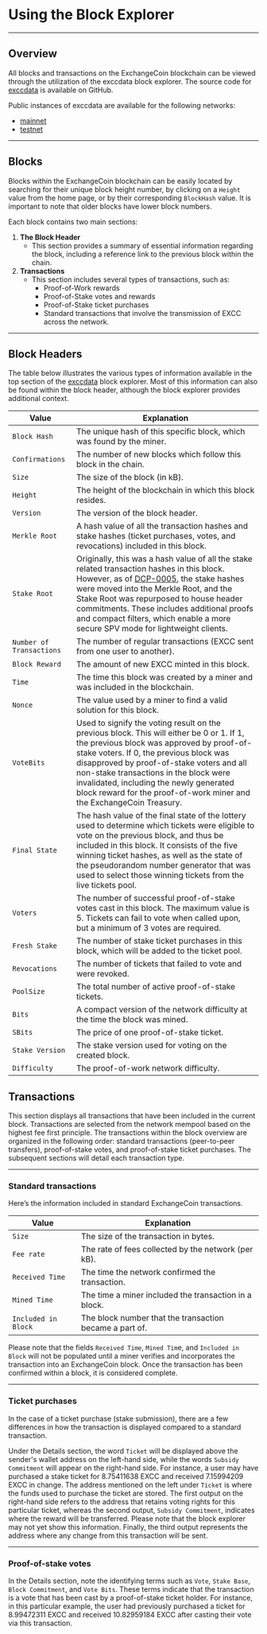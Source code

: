 # Using the Block Explorer

---

## Overview

All blocks and transactions on the ExchangeCoin blockchain can be viewed through the utilization of the exccdata block explorer. The source code for [exccdata](https://github.com/EXCCoin/exccdata) is available on GitHub.

Public instances of exccdata are available for the following networks:

- [mainnet](https://explorer.excc.co)
- [testnet](https://testnet-explorer.excc.co)

---

## Blocks

Blocks within the ExchangeCoin blockchain can be easily located by searching for their unique block height number, by clicking on a `Height` value from the home page, or by their corresponding `BlockHash` value. It is important to note that older blocks have lower block numbers.

Each block contains two main sections:

1. **The Block Header**
    - This section provides a summary of essential information regarding the block, including a reference link to the previous block within the chain.
2. **Transactions**
    - This section includes several types of transactions, such as:
        - Proof-of-Work rewards
        - Proof-of-Stake votes and rewards
        - Proof-of-Stake ticket purchases
        - Standard transactions that involve the transmission of EXCC across the network.

---

## Block Headers

The table below illustrates the various types of information available in the top section of the
[exccdata](https://explorer.excc.co) block explorer. Most of this information can also be found within the block header, although the block explorer provides additional context.

| Value                    | Explanation|
|--------------------------| ---|
| `Block Hash`             | The unique hash of this specific block, which was found by the miner.|
| `Confirmations`          | The number of new blocks which follow this block in the chain.|
| `Size`                   | The size of the block (in kB).|
| `Height`                 | The height of the blockchain in which this block resides.|
| `Version`                | The version of the block header.|
| `Merkle Root`            | A hash value of all the transaction hashes and stake hashes (ticket purchases, votes, and revocations) included in this block.|
| `Stake Root`             | Originally, this was a hash value of all the stake related transaction hashes in this block. However, as of [DCP-0005](https://github.com/decred/dcps/blob/master/dcp-0005/dcp-0005.mediawiki), the stake hashes were moved into the Merkle Root, and the Stake Root was repurposed to house header commitments. These includes additional proofs and compact filters, which enable a more secure SPV mode for lightweight clients.|
| `Number of Transactions` | The number of regular transactions (EXCC sent from one user to another).|
| `Block Reward`           | The amount of new EXCC minted in this block.|
| `Time`                   | The time this block was created by a miner and was included in the blockchain.|
| `Nonce`                  | The value used by a miner to find a valid solution for this block.|
| `VoteBits`               | Used to signify the voting result on the previous block. This will either be 0 or 1. If 1, the previous block was approved by proof-of-stake voters. If 0, the previous block was disapproved by proof-of-stake voters and all non-stake transactions in the block were invalidated, including the newly generated block reward for the proof-of-work miner and the ExchangeCoin Treasury.|
| `Final State`            | The hash value of the final state of the lottery used to determine which tickets were eligible to vote on the previous block, and thus be included in this block. It consists of the five winning ticket hashes, as well as the state of the pseudorandom number generator that was used to select those winning tickets from the live tickets pool.|
| `Voters`                 | The number of successful proof-of-stake votes cast in this block. The maximum value is 5. Tickets can fail to vote when called upon, but a minimum of 3 votes are required.|
| `Fresh Stake`            | The number of stake ticket purchases in this block, which will be added to the ticket pool.|
| `Revocations`            | The number of tickets that failed to vote and were revoked.|
| `PoolSize`               | The total number of active proof-of-stake tickets.|
| `Bits`                   | A compact version of the network difficulty at the time the block was mined.|
| `SBits`                  | The price of one proof-of-stake ticket.|
| `Stake Version`          | The stake version used for voting on the created block.|
|  `Difficulty`            | The proof-of-work network difficulty.|

## Transactions

This section displays all transactions that have been included in the current block. Transactions are selected from the network mempool based on the highest fee first principle. The transactions within the block overview are organized in the following order: standard transactions (peer-to-peer transfers), proof-of-stake votes, and proof-of-stake ticket purchases. The subsequent sections will detail each transaction type.

---

### Standard transactions

Here’s the information included in standard ExchangeCoin transactions.

|Value               | Explanation|
|---                 | ---|
|`Size`              | The size of the transaction in bytes.|
|`Fee rate`          | The rate of fees collected by the network (per kB).|
|`Received Time`     | The time the network confirmed the transaction.|
|`Mined Time`        | The time a miner included the transaction in a block.|
|`Included in Block` | The block number that the transaction became a part of.|

Please note that the fields `Received Time`, `Mined Tim`e, and `Included in Block` will not be populated until a miner verifies and incorporates the transaction into an ExchangeCoin block. Once the transaction has been confirmed within a block, it is considered complete.


---

### Ticket purchases

In the case of a ticket purchase (stake submission), there are a few differences in how the transaction is displayed compared to a standard transaction.

Under the Details section, the word `Ticket` will be displayed above the sender's wallet address on the left-hand side, while the words `Subsidy Commitment` will appear on the right-hand side. For instance, a user may have purchased a stake ticket for 8.75411638 EXCC and received 7.15994209 EXCC in change. The address mentioned on the left under `Ticket` is where the funds used to purchase the ticket are stored. The first output on the right-hand side refers to the address that retains voting rights for this particular ticket, whereas the second output, `Subsidy Commitment`, indicates where the reward will be transferred. Please note that the block explorer may not yet show this information. Finally, the third output represents the address where any change from this transaction will be sent.

---

### Proof-of-stake votes

In the Details section, note the identifying terms such as `Vote`, `Stake Base`, `Block Commitment`, and `Vote Bits`. 
These terms indicate that the transaction is a vote that has been cast by a proof-of-stake ticket holder. For instance, in this particular example, the user had previously purchased a ticket for 8.99472311 EXCC and received 10.82959184 EXCC after casting their vote via this transaction.
